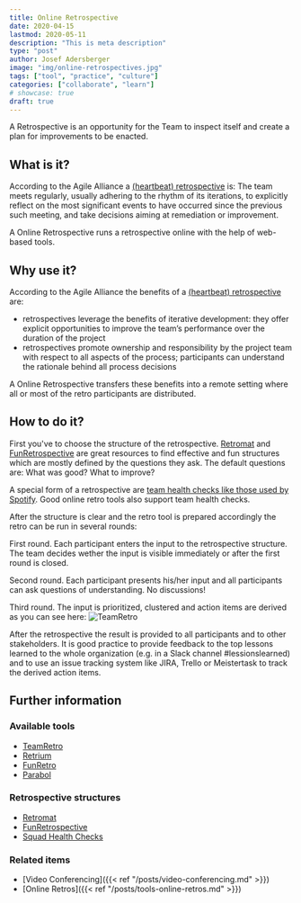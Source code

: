 ```yaml
---
title: Online Retrospective
date: 2020-04-15
lastmod: 2020-05-11
description: "This is meta description"
type: "post"
author: Josef Adersberger
image: "img/online-retrospectives.jpg"
tags: ["tool", "practice", "culture"]
categories: ["collaborate", "learn"]
# showcase: true
draft: true
---
```


A Retrospective is an opportunity for the Team to inspect itself and create a plan for improvements to be enacted.

<!--more-->

## What is it?

According to the Agile Alliance a [(heartbeat) retrospective](https://www.agilealliance.org/glossary/heartbeatretro/) is: The team meets regularly, usually adhering to the rhythm of its iterations, to explicitly reflect on the most significant events to have occurred since the previous such meeting, and take decisions aiming at remediation or improvement.

A Online Retrospective runs a retrospective online with the help of web-based tools.
 
## Why use it?

According to the Agile Alliance the benefits of a [(heartbeat) retrospective](https://www.agilealliance.org/glossary/heartbeatretro/) are:
 * retrospectives leverage the benefits of iterative development: they offer explicit opportunities to improve the team’s performance over the duration of the project
 * retrospectives promote ownership and responsibility by the project team with respect to all aspects of the process; participants can understand the rationale behind all process decisions
 
A Online Retrospective transfers these benefits into a remote setting where all or most of the retro participants are distributed.

## How to do it?

First you've to choose the structure of the retrospective. [Retromat](https://retromat.org/en) and [FunRetrospective](https://www.funretrospectives.com) are great resources to find effective and fun structures which are mostly defined by the questions they ask. The default questions are: What was good? What to improve? 
   
A special form of a retrospective are [team health checks like those used by Spotify](https://labs.spotify.com/2014/09/16/squad-health-check-model). Good online retro tools also support team health checks.

After the structure is clear and the retro tool is prepared accordingly the retro can be run in several rounds:

First round. Each participant enters the input to the retrospective structure. The team decides wether the input is visible immediately or after the first round is closed.

Second round. Each participant presents his/her input and all participants can ask questions of understanding. No discussions!

Third round. The input is prioritized, clustered and action items are derived as you can see here:
![TeamRetro](/img/online-retro.jpg)


After the retrospective the result is provided to all participants and to other stakeholders. It is good practice to provide feedback to the top lessons learned to the whole organization (e.g. in a Slack channel #lessionslearned) and to use an issue tracking system like JIRA, Trello or Meistertask to track the derived action items.
   
## Further information

### Available tools

 * [TeamRetro](https://www.teamretro.com)
 * [Retrium](https://www.retrium.com)
 * [FunRetro](https://funretro.io)
 * [Parabol](https://www.parabol.co)
 
### Retrospective structures
 * [Retromat](https://retromat.org/en)
 * [FunRetrospective](https://www.funretrospectives.com)
 * [Squad Health Checks](https://labs.spotify.com/2014/09/16/squad-health-check-model)

### Related items

* [Video Conferencing]({{< ref "/posts/video-conferencing.md" >}})
* [Online Retros]({{< ref "/posts/tools-online-retros.md" >}})


